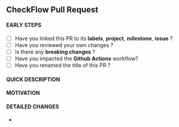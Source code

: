 ## CheckFlow Pull Request

<!-- Check this list before you begin. -->
#### EARLY STEPS

- [ ] Have you linked this PR to its **labels**, **project**, **milestone**, **issue** ?
- [ ] Have you reviewed your own changes ?
- [ ] Is there any **breaking changes** ?
- [ ] Have you impacted the **Github Actions** workflow?
- [ ] Have you renamed the title of this PR ?

<!-- In a few words, explain the work done. -->
#### QUICK DESCRIPTION

<!-- Explain why have you done these changes. -->
#### MOTIVATION


<!-- In detail, explain the work done. -->
#### DETAILED CHANGES
-